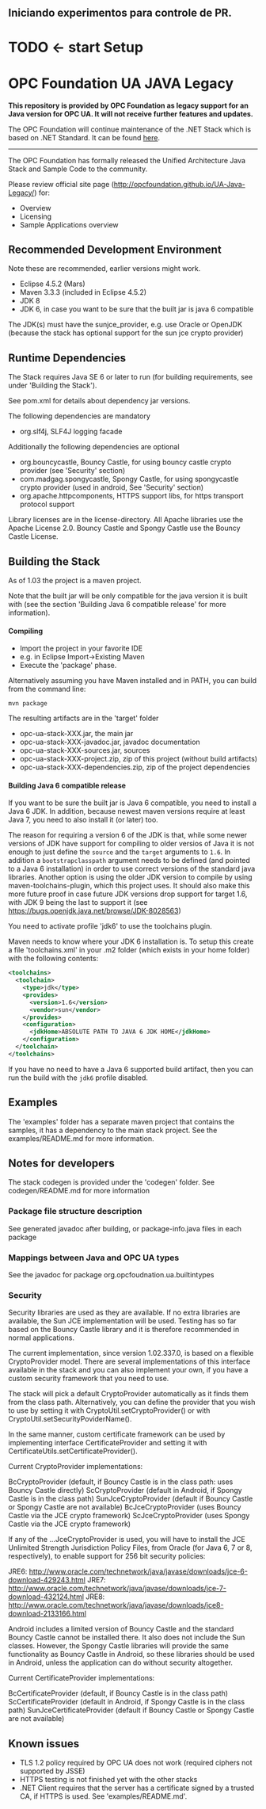 Iniciando experimentos para controle de PR.
---
# TODO <- start Setup
# OPC Foundation UA JAVA Legacy

**This repository is provided by OPC Foundation as legacy support for an Java  version for OPC UA. It will not receive further features and updates.**

The OPC Foundation will continue maintenance of the .NET Stack which is based on .NET Standard. It can be found [here](https://github.com/OPCFoundation/UA-.NETStandard).

---
The OPC Foundation has formally released the Unified Architecture Java Stack and Sample Code to the community.

Please review official site page (http://opcfoundation.github.io/UA-Java-Legacy/) for:
 * Overview
 * Licensing
 * Sample Applications overview

## Recommended Development Environment
Note these are recommended, earlier versions might work.

* Eclipse 4.5.2 (Mars)
* Maven 3.3.3 (included in Eclipse 4.5.2)
* JDK 8
* JDK 6, in case you want to be sure that the built jar is java 6 compatible

The JDK(s) must have the sunjce_provider, e.g. use Oracle or OpenJDK (because the stack has optional support for the sun jce crypto provider)

## Runtime Dependencies
The Stack requires Java SE 6 or later to run (for building requirements, see under 'Building the Stack').

See pom.xml for details about dependency jar versions.

The following dependencies are mandatory
* org.slf4j, SLF4J logging facade

Additionally the following dependencies are optional
* org.bouncycastle, Bouncy Castle, for using bouncy castle crypto provider (see 'Security' section)
* com.madgag.spongycastle, Spongy Castle, for using spongycastle crypto provider (used in android, See 'Security' section)
* org.apache.httpcomponents, HTTPS support libs, for https transport protocol support

Library licenses are in the license-directory.
All Apache libraries use the Apache License 2.0. 
Bouncy Castle and Spongy Castle use the Bouncy Castle License. 


## Building the Stack
As of 1.03 the project is a maven project.

Note that the built jar will be only compatible for the java version it is built with (see the section 'Building Java 6 compatible release' for more information).

#### Compiling ####
* Import the project in your favorite IDE
 * e.g. in Eclipse Import->Existing Maven
* Execute the 'package' phase.

Alternatively assuming you have Maven installed and in PATH, you can build from the command line:
```
mvn package
```
The resulting artifacts are in the 'target' folder
* opc-ua-stack-XXX.jar, the main jar
* opc-ua-stack-XXX-javadoc.jar, javadoc documentation
* opc-ua-stack-XXX-sources.jar, sources
* opc-ua-stack-XXX-project.zip, zip of this project (without build artifacts)
* opc-ua-stack-XXX-dependencies.zip, zip of the project dependencies


#### Building Java 6 compatible release ####
If you want to be sure the built jar is Java 6 compatible, you need to install a Java 6 JDK. In addition, because newest maven versions require at least Java 7, you need to also install it (or later) too.

The reason for requiring a version 6 of the JDK is that, while some newer versions of JDK have support for compiling to older versios of Java it is not enough to just define the ```source``` and the ```target``` arguments to ```1.6```. In addition a ```bootstrapclasspath``` argument needs to be defined (and pointed to a Java 6 installation) in order to use correct versions of the standard java libraries. Another option is using the older JDK version to compile by using maven-toolchains-plugin, which this project uses. It should also make this more future proof in case future JDK versions drop support for target 1.6, with JDK 9 being the last to support it (see https://bugs.openjdk.java.net/browse/JDK-8028563)

You need to activate profile 'jdk6' to use the toolchains plugin. 

Maven needs to know where your JDK 6 installation is. To setup this create a file 'toolchains.xml' in your .m2 folder (which exists in your home folder) with the following contents:
```xml
<toolchains>
  <toolchain>
	<type>jdk</type>
	<provides>
	  <version>1.6</version>
	  <vendor>sun</vendor>
	</provides>
	<configuration>
	  <jdkHome>ABSOLUTE PATH TO JAVA 6 JDK HOME</jdkHome>
	</configuration>
  </toolchain>
</toolchains>
```
If you have no need to have a Java 6 supported build artifact, then you can run the build with the `jdk6` profile disabled.
 

## Examples

The 'examples' folder has a separate maven project that contains the samples, it has a dependency to the main stack project. See the examples/README.md for more information.


## Notes for developers
The stack codegen is provided under the 'codegen' folder. See codegen/README.md for more information

### Package file structure description
See generated javadoc after building, or package-info.java files in each package

### Mappings between Java and OPC UA types
See the javadoc for package org.opcfoudnation.ua.builtintypes

### Security
Security libraries are used as they are available. If no extra libraries are available, 
the Sun JCE implementation will be used.  Testing has so far based on the Bouncy Castle 
library and it is therefore recommended in normal applications.

The current implementation, since version 1.02.337.0, is based on a flexible CryptoProvider
model. There are several implementations of this interface available in the stack and you 
can also implement your own, if you have a custom security framework that you need to use.

The stack will pick a default CryptoProvider automatically as it finds them from the class
path. Alternatively, you can define the provider that you wish to use by setting it with 
CryptoUtil.setCryptoProvider() or with CryptoUtil.setSecurityPoviderName(). 

In the same manner, custom certificate framework can be used by implementing interface CertificateProvider 
and setting it with CertificateUtils.setCertificateProvider().

Current CryptoProvider implementations:

BcCryptoProvider (default, if Bouncy Castle is in the class path: uses Bouncy Castle directly)
ScCryptoProvider (default in Android, if Spongy Castle is in the class path)
SunJceCryptoProvider (default if Bouncy Castle or Spongy Castle are not available)
BcJceCryptoProvider (uses Bouncy Castle via the JCE crypto framework)
ScJceCryptoProvider (uses Spongy Castle via the JCE crypto framework)

If any of the ...JceCryptoProvider is used, you will have to install the JCE Unlimited Strength 
Jurisdiction Policy Files, from Oracle (for Java 6, 7 or 8, respectively), to enable support for 
256 bit security policies:

JRE6: http://www.oracle.com/technetwork/java/javase/downloads/jce-6-download-429243.html
JRE7: http://www.oracle.com/technetwork/java/javase/downloads/jce-7-download-432124.html
JRE8: http://www.oracle.com/technetwork/java/javase/downloads/jce8-download-2133166.html

Android includes a limited version of Bouncy Castle and the standard Bouncy Castle cannot 
be installed there. It also does not include the Sun classes. However, the Spongy Castle
libraries will provide the same functionality as Bouncy Castle in Android, so these 
libraries should be used in Android, unless the application can do without security altogether.

Current CertificateProvider implementations:

BcCertificateProvider (default, if Bouncy Castle is in the class path)
ScCertificateProvider (default in Android, if Spongy Castle is in the class path)
SunJceCertificateProvider (default if Bouncy Castle or Spongy Castle are not available)


## Known issues
* TLS 1.2 policy required by OPC UA does not work (required ciphers not supported by JSSE) 
* HTTPS testing is not finished yet with the other stacks
* .NET Client requires that the server has a certificate signed by a trusted CA, if HTTPS is used. See 'examples/README.md'.


